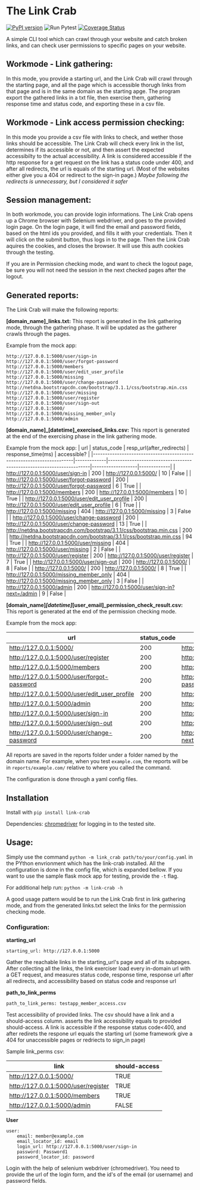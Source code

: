 # The Link Crab

[![PyPI version](https://badge.fury.io/py/link-crab.svg)](https://badge.fury.io/py/link-crab)
![Run Pytest](https://github.com/klucsik/link-crab/workflows/Run%20Pytest/badge.svg)
[![Coverage Status](https://coveralls.io/repos/github/klucsik/link-crab/badge.svg?branch=master)](https://coveralls.io/github/klucsik/link-crab?branch=master)

A simple CLI tool which can crawl through your website and catch broken links, and can check user permissions to specific pages on your website.

## Workmode - Link gathering:
In this mode, you provide a starting url, and the Link Crab will crawl through the starting page, and all the page which is accessible thorugh links from that page and is in the same domain as the starting apge.
The program export the gathered links in a txt file, then exercise them, gathering response time and status code, and exporting these in a csv file.

 ## Workmode - Link access permission checking:
In this mode you provide a csv file with links to check, and wether those links should be accessible. The Link Crab will check every link in the list, determines if its accessible or not, and then assert the expected accessibilty to the actual accessibility. 
A link is considered accessible if the http response for a get request on the link has a status code under 400, and after all redirects, the url is equals of the starting url. 
(Most of the websites either give you a 404 or redirect to the sign-in page.)
*Maybe following the redirects is unnecessary, but I considered it safer*

## Session management:
In both workmode, you can provide login informations. The Link Crab opens up a Chrome browser with Selenium webdriver, and goes to the provided login page. On the login page, it will find the email and password fields, based on the html ids you provided, and fills it with your credentials. Then it will click on the submit button, thus logs in to the page. Then the Link Crab aquires the cookies, and closes the browser. It will use this auth cookies through the testing.

If you are in Permission checking mode, and want to check the logout page, be sure you will not need the session in the next checked pages after the logout.

## Generated reports:

The Link Crab will make the following reports:

**[domain_name]_links.txt:**
This report is generated in the link gathering mode, through the gathering phase. It will be updated as the gatherer crawls through the pages.

Example from the mock app:

    http://127.0.0.1:5000/user/sign-in
    http://127.0.0.1:5000/user/forgot-password
    http://127.0.0.1:5000/members
    http://127.0.0.1:5000/user/edit_user_profile
    http://127.0.0.1:5000/missing
    http://127.0.0.1:5000/user/change-password
    http://netdna.bootstrapcdn.com/bootstrap/3.1.1/css/bootstrap.min.css
    http://127.0.0.1:5000/user/missing
    http://127.0.0.1:5000/user/register
    http://127.0.0.1:5000/user/sign-out
    http://127.0.0.1:5000/
    http://127.0.0.1:5000/missing_member_only
    http://127.0.0.1:5000/admin

**[domain_name]_[datetime]_exercised_links.csv:**
This report is generated at the end of the exercising phase in the link gathering mode.

Example from the mock app:
| url                                                                  | status_code | resp_url(after_redirects)                                            | response_time(ms) | accessible? |
|----------------------------------------------------------------------|-------------|----------------------------------------------------------------------|-------------------|-------------|
| http://127.0.0.1:5000/user/sign-in                                   | 200         | http://127.0.0.1:5000/                                               | 10                | False       |
| http://127.0.0.1:5000/user/forgot-password                           | 200         | http://127.0.0.1:5000/user/forgot-password                           | 6                 | True        |
| http://127.0.0.1:5000/members                                        | 200         | http://127.0.0.1:5000/members                                        | 10                | True        |
| http://127.0.0.1:5000/user/edit_user_profile                         | 200         | http://127.0.0.1:5000/user/edit_user_profile                         | 6                 | True        |
| http://127.0.0.1:5000/missing                                        | 404         | http://127.0.0.1:5000/missing                                        | 3                 | False       |
| http://127.0.0.1:5000/user/change-password                           | 200         | http://127.0.0.1:5000/user/change-password                           | 13                | True        |
| http://netdna.bootstrapcdn.com/bootstrap/3.1.1/css/bootstrap.min.css | 200         | http://netdna.bootstrapcdn.com/bootstrap/3.1.1/css/bootstrap.min.css | 94                | True        |
| http://127.0.0.1:5000/user/missing                                   | 404         | http://127.0.0.1:5000/user/missing                                   | 2                 | False       |
| http://127.0.0.1:5000/user/register                                  | 200         | http://127.0.0.1:5000/user/register                                  | 7                 | True        |
| http://127.0.0.1:5000/user/sign-out                                  | 200         | http://127.0.0.1:5000/                                               | 8                 | False       |
| http://127.0.0.1:5000/                                               | 200         | http://127.0.0.1:5000/                                               | 8                 | True        |
| http://127.0.0.1:5000/missing_member_only                            | 404         | http://127.0.0.1:5000/missing_member_only                            | 3                 | False       |
| http://127.0.0.1:5000/admin                                          | 200         | http://127.0.0.1:5000/user/sign-in?next=/admin                       | 9                 | False       |

**[domain_name]_[datetime]_[user_email]_permission_check_result.csv:**
This report is generated at the end of the permission checking mode.

Example from the mock app:

| url                                          | status_code | resp_url(after_redirects)                                     | accessible? | should_be_accessible? | assert_accessibility |
|----------------------------------------------|-------------|---------------------------------------------------------------|-------------|-----------------------|----------------------|
| http://127.0.0.1:5000/                       | 200         | http://127.0.0.1:5000/                                        | True        | True                  | PASSED               |
| http://127.0.0.1:5000/user/register          | 200         | http://127.0.0.1:5000/user/register                           | True        | True                  | PASSED               |
| http://127.0.0.1:5000/members                | 200         | http://127.0.0.1:5000/members                                 | True        | True                  | PASSED               |
| http://127.0.0.1:5000/user/forgot-password   | 200         | http://127.0.0.1:5000/user/forgot-password                    | True        | True                  | PASSED               |
| http://127.0.0.1:5000/user/edit_user_profile | 200         | http://127.0.0.1:5000/user/edit_user_profile                  | True        | True                  | PASSED               |
| http://127.0.0.1:5000/admin                  | 200         | http://127.0.0.1:5000/                                        | False       | False                 | PASSED               |
| http://127.0.0.1:5000/user/sign-in           | 200         | http://127.0.0.1:5000/                                        | False       | True                  | FAILED               |
| http://127.0.0.1:5000/user/sign-out          | 200         | http://127.0.0.1:5000/                                        | False       | True                  | FAILED               |
| http://127.0.0.1:5000/user/change-password   | 200         | http://127.0.0.1:5000/user/sign-in?next=/user/change-password | False       | True                  | FAILED               |


All reports are saved in the reports folder under a folder named by the domain name. For example, when you test  `example.com`, the reports will be in `reports/example.com/` relative to where you called the command.

The configuration is done through a yaml config files.

## Installation

Install with `pip install link-crab`

Dependencies: [chromedriver](https://chromedriver.chromium.org/downloads) for logging in to the tested site.

## Usage:
Simply use the command `python -m link_crab path/to/your/config.yaml` in the PYthon envrionment which has the link-crab installed. All the configuration is done in the config file, which is expanded bellow.
If you want to use the sample flask mock app for testing, provide the `-t` flag.

For additional help run:  `python -m link-crab -h`

A good usage pattern would be to run the Link Crab first in link gathering mode, and from the generated links.txt select the links for the permission checking mode.

### Configuration:
**starting_url**

    starting_url: http://127.0.0.1:5000

Gather the reachable links in the starting_url's page and all of its subpages.
After collecting all the links, the link exerciser load every in-domain url with a GET request, and measures 
status code, response time, response url after all redirects, and accessibility based on status code and response url

**path_to_link_perms**

    path_to_link_perms: testapp_member_access.csv

Test accessibility of provided links. The csv should have a link and a should-access column. 
asserts the link accessibility equals to provided should-access.
A link is accessible if the response status code<400, and after redirets the respone url equals the starting url
(some framework give a 404 for unaccessible pages or redriects to sign_in page)

 Sample link_perms csv:

| link                                         | should-access |
|----------------------------------------------|---------------|
| http://127.0.0.1:5000/                       | TRUE          |
| http://127.0.0.1:5000/user/register          | TRUE          |
| http://127.0.0.1:5000/members                | TRUE          |
| http://127.0.0.1:5000/admin                  | FALSE         |


**User**

    user:
        email: member@example.com
        email_locator_id: email
        login_url: http://127.0.0.1:5000/user/sign-in
        password: Password1
        password_locator_id: password
    
Login with the help of selenium webdriver (chromedriver). You need to provide the url of the login form, 
   and the id's of the email (or username) and password fields.